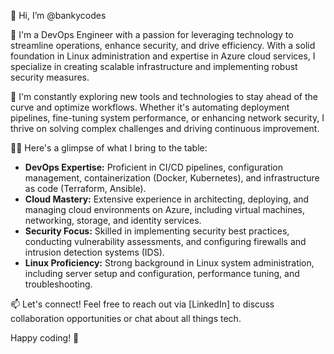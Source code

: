 👋 Hi, I’m @bankycodes

🚀 I'm a DevOps Engineer with a passion for leveraging technology to streamline operations, enhance security, and drive efficiency. With a solid foundation in Linux administration and expertise in Azure cloud services, I specialize in creating scalable infrastructure and implementing robust security measures.

🌱 I'm constantly exploring new tools and technologies to stay ahead of the curve and optimize workflows. Whether it's automating deployment pipelines, fine-tuning system performance, or enhancing network security, I thrive on solving complex challenges and driving continuous improvement.

👨‍💻 Here's a glimpse of what I bring to the table:

- **DevOps Expertise:** Proficient in CI/CD pipelines, configuration management, containerization (Docker, Kubernetes), and infrastructure as code (Terraform, Ansible).
- **Cloud Mastery:** Extensive experience in architecting, deploying, and managing cloud environments on Azure, including virtual machines, networking, storage, and identity services.
- **Security Focus:** Skilled in implementing security best practices, conducting vulnerability assessments, and configuring firewalls and intrusion detection systems (IDS).
- **Linux Proficiency:** Strong background in Linux system administration, including server setup and configuration, performance tuning, and troubleshooting.

📫 Let's connect! Feel free to reach out via [LinkedIn] to discuss collaboration opportunities or chat about all things tech.

Happy coding! 🚀
